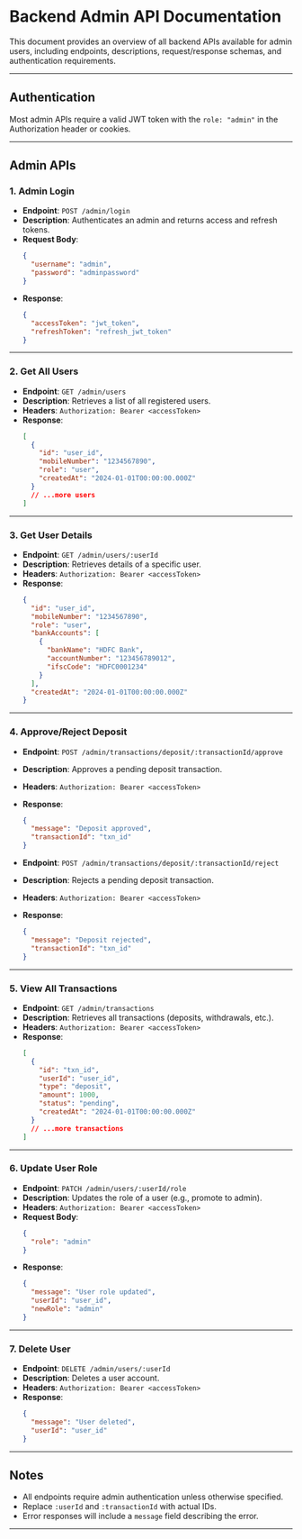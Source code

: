 # Backend Admin API Documentation

This document provides an overview of all backend APIs available for admin users, including endpoints, descriptions, request/response schemas, and authentication requirements.

---

## **Authentication**

Most admin APIs require a valid JWT token with the `role: "admin"` in the Authorization header or cookies.

---

## **Admin APIs**

### **1. Admin Login**
- **Endpoint**: `POST /admin/login`
- **Description**: Authenticates an admin and returns access and refresh tokens.
- **Request Body**:
  ```json
  {
    "username": "admin",
    "password": "adminpassword"
  }
  ```
- **Response**:
  ```json
  {
    "accessToken": "jwt_token",
    "refreshToken": "refresh_jwt_token"
  }
  ```

---

### **2. Get All Users**
- **Endpoint**: `GET /admin/users`
- **Description**: Retrieves a list of all registered users.
- **Headers**: `Authorization: Bearer <accessToken>`
- **Response**:
  ```json
  [
    {
      "id": "user_id",
      "mobileNumber": "1234567890",
      "role": "user",
      "createdAt": "2024-01-01T00:00:00.000Z"
    }
    // ...more users
  ]
  ```

---

### **3. Get User Details**
- **Endpoint**: `GET /admin/users/:userId`
- **Description**: Retrieves details of a specific user.
- **Headers**: `Authorization: Bearer <accessToken>`
- **Response**:
  ```json
  {
    "id": "user_id",
    "mobileNumber": "1234567890",
    "role": "user",
    "bankAccounts": [
      {
        "bankName": "HDFC Bank",
        "accountNumber": "123456789012",
        "ifscCode": "HDFC0001234"
      }
    ],
    "createdAt": "2024-01-01T00:00:00.000Z"
  }
  ```

---

### **4. Approve/Reject Deposit**
- **Endpoint**: `POST /admin/transactions/deposit/:transactionId/approve`
- **Description**: Approves a pending deposit transaction.
- **Headers**: `Authorization: Bearer <accessToken>`
- **Response**:
  ```json
  {
    "message": "Deposit approved",
    "transactionId": "txn_id"
  }
  ```

- **Endpoint**: `POST /admin/transactions/deposit/:transactionId/reject`
- **Description**: Rejects a pending deposit transaction.
- **Headers**: `Authorization: Bearer <accessToken>`
- **Response**:
  ```json
  {
    "message": "Deposit rejected",
    "transactionId": "txn_id"
  }
  ```

---

### **5. View All Transactions**
- **Endpoint**: `GET /admin/transactions`
- **Description**: Retrieves all transactions (deposits, withdrawals, etc.).
- **Headers**: `Authorization: Bearer <accessToken>`
- **Response**:
  ```json
  [
    {
      "id": "txn_id",
      "userId": "user_id",
      "type": "deposit",
      "amount": 1000,
      "status": "pending",
      "createdAt": "2024-01-01T00:00:00.000Z"
    }
    // ...more transactions
  ]
  ```

---

### **6. Update User Role**
- **Endpoint**: `PATCH /admin/users/:userId/role`
- **Description**: Updates the role of a user (e.g., promote to admin).
- **Headers**: `Authorization: Bearer <accessToken>`
- **Request Body**:
  ```json
  {
    "role": "admin"
  }
  ```
- **Response**:
  ```json
  {
    "message": "User role updated",
    "userId": "user_id",
    "newRole": "admin"
  }
  ```

---

### **7. Delete User**
- **Endpoint**: `DELETE /admin/users/:userId`
- **Description**: Deletes a user account.
- **Headers**: `Authorization: Bearer <accessToken>`
- **Response**:
  ```json
  {
    "message": "User deleted",
    "userId": "user_id"
  }
  ```

---

## **Notes**
- All endpoints require admin authentication unless otherwise specified.
- Replace `:userId` and `:transactionId` with actual IDs.
- Error responses will include a `message` field describing the error.

---
